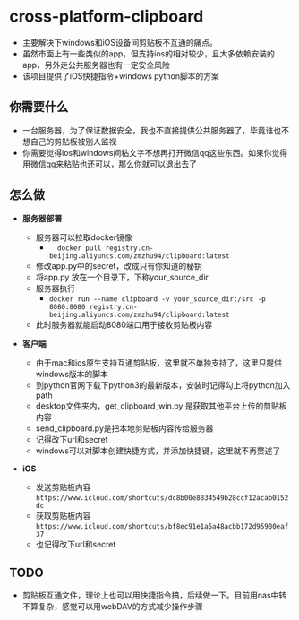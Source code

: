 # cross-platform-clipboard

- 主要解决下windows和iOS设备间剪贴板不互通的痛点。
- 虽然市面上有一些类似的app，但支持ios的相对较少，且大多依赖安装的app，另外走公共服务器也有一定安全风险
- 该项目提供了iOS快捷指令+windows python脚本的方案

## 你需要什么
 - 一台服务器，为了保证数据安全，我也不直接提供公共服务器了，毕竟谁也不想自己的剪贴板被别人监视
 - 你需要觉得ios和windows间粘文字不想再打开微信qq这些东西。如果你觉得用微信qq来粘贴也还可以，那么你就可以退出去了

## 怎么做
 - **服务器部署**
     - 服务器可以拉取docker镜像
       - `  docker pull registry.cn-beijing.aliyuncs.com/zmzhu94/clipboard:latest`
     - 修改app.py中的secret，改成只有你知道的秘钥
     - 将app.py 放在一个目录下，下称your_source_dir
     - 服务器执行
       - ` docker run --name clipboard -v your_source_dir:/src -p 8080:8080 registry.cn-beijing.aliyuncs.com/zmzhu94/clipboard:latest `
     - 此时服务器就能启动8080端口用于接收剪贴板内容

 - **客户端**
     - 由于mac和ios原生支持互通剪贴板，这里就不单独支持了，这里只提供windows版本的脚本
     - 到python官网下载下python3的最新版本，安装时记得勾上将python加入path
     - desktop文件夹内，get_clipboard_win.py 是获取其他平台上传的剪贴板内容
     - send_clipboard.py是把本地剪贴板内容传给服务器
     - 记得改下url和secret
     - windows可以对脚本创建快捷方式，并添加快捷键，这里就不再赘述了

 - **iOS**
     - 发送剪贴板内容 `https://www.icloud.com/shortcuts/dc8b00e8834549b28ccf12acab0152dc`
     - 获取剪贴板内容 `https://www.icloud.com/shortcuts/bf8ec91e1a5a48acbb172d95900eaf37`
     - 也记得改下url和secret

## TODO
- 剪贴板互通文件，理论上也可以用快捷指令搞，后续做一下。目前用nas中转不算复杂，感觉可以用webDAV的方式减少操作步骤